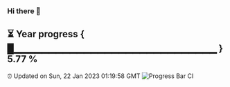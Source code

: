 ### Hi there 👋
⏳ Year progress { █▁▁▁▁▁▁▁▁▁▁▁▁▁▁▁▁▁▁▁▁▁▁▁▁▁▁▁▁▁ } 5.77 %
---
⏰ Updated on Sun, 22 Jan 2023 01:19:58 GMT
![Progress Bar CI](https://github.com/liununu/liununu/workflows/Progress%20Bar%20CI/badge.svg)
